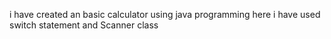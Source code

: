 i have created an basic calculator using java programming 
here i have used switch statement and Scanner class 
